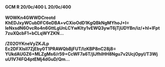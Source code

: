 #### GCM R 20/0c/400 L 20/0c/400
**WOWKn4GWWDCreotd**<br/>**KhEDJxyWCubDFC6eDBA+vCXioOdD1KgQBkNgMYhoJ+I=**<br/>**leNxsdN6OvcRo4n6GttLgUnLCYwKIty1vEWQ3ywT6jTjUDYBn/iz/+hl+IFpt7zuXQcbF1+bCLqWYZKN...**<br/><br/>
**/Z02OYKneVyZKJLp**<br/>**Ec2DFXlslI7ZjEby0T1PRAWQbBjFUT/IzKBP8nC28j8=**<br/>**YUkdAUGZ6+MLZgMs6/r59+CcWF7a6T/jIJfhIHH8Ngu7v2UcjOpyI/T3WjuU1V74FQ4ptEMj4dGuD/Qm...**